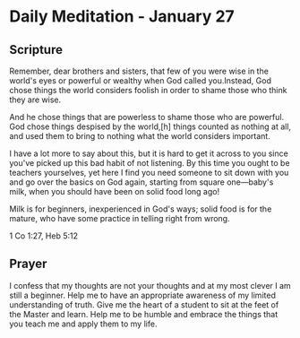 # Daily Meditation - January 27

## Scripture

Remember, dear brothers and sisters, that few of you were wise in the world's
eyes or powerful or wealthy when God called you.Instead, God chose things
the world considers foolish in order to shame those who think they are wise. 

And
he chose things that are powerless to shame those who are powerful. God chose
things despised by the world,[h] things counted as nothing at all, and used them
to bring to nothing what the world considers important.

I have a lot more to say about this, but it is hard to get it across to you
since you've picked up this bad habit of not listening. By this time you ought
to be teachers yourselves, yet here I find you need someone to sit down with you
and go over the basics on God again, starting from square one—baby's milk, when
you should have been on solid food long ago! 

Milk is for beginners,
inexperienced in God's ways; solid food is for the mature, who have some
practice in telling right from wrong.

1 Co 1:27, Heb 5:12


## Prayer

I confess that my thoughts are not your thoughts and at my most clever I am
still a beginner.  Help me to have an appropriate awareness of my limited
understanding of truth.  Give me the heart of a student to sit at the feet of
the Master and learn.  Help me to be humble and embrace the things that you 
teach me and apply them to my life.

